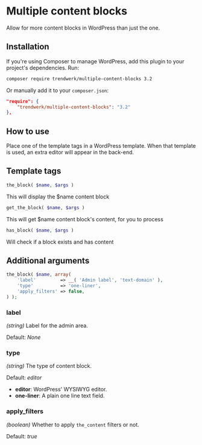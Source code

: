 Multiple content blocks
=========

Allow for more content blocks in WordPress than just the one. 


Installation
--------------
If you're using Composer to manage WordPress, add this plugin to your project's dependencies. Run:
```sh
composer require trendwerk/multiple-content-blocks 3.2
```

Or manually add it to your `composer.json`:
```json
"require": {
	"trendwerk/multiple-content-blocks": "3.2"
},
```


How to use
--------------
Place one of the template tags in a WordPress template. When that template is used, an extra editor will appear in the back-end.


Template tags
--------------
```php
the_block( $name, $args )
```
This will display the $name content block

```php
get_the_block( $name, $args )
```
This will get $name content block's content, for you to process

```php
has_block( $name, $args )
```
Will check if a block exists and has content

Additional arguments
--------------
```php
the_block( $name, array(
	'label'         => __( 'Admin label', 'text-domain' ),
	'type'          => 'one-liner',
	'apply_filters' => false,
) );
```

### label
*(string)* Label for the admin area.

Default: *None*

### type
*(string)* The type of content block.

Default: *editor*

- **editor**: WordPress' WYSIWYG editor.
- **one-liner**: A plain one line text field.

### apply_filters
*(boolean)* Whether to apply `the_content` filters or not.

Default: *true*
